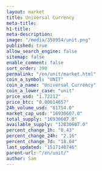 ```yaml
---
layout: market
title: Universal Currency
meta-title: 
h1-title: 
meta-description: 
image: "/media/350954/unit.png"
published: true
allow_search_engine: false
sitemap: false
enable_comment: false
sort_order: 390
permalink: "/en/unit/market.html"
coin_a_symbol: "UNIT"
coin_a_name: "Universal Currency"
coin_a_lower_case: "unit"
price_usd: "1.72212"
price_btc: "0.00014657"
24h_volume_usd: "81754.0"
market_cap_usd: "16930607.0"
total_supply: "16930607.0"
available_supply: "12830607.0"
percent_change_1h: "0.43"
percent_change_24h: "2.16"
percent_change_7d: "18.04"
last_updated: "1517140746"
parent-url: "/en/unit/"
author: Sam
---
```


